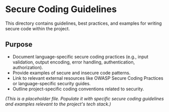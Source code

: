 # Secure Coding Guidelines

This directory contains guidelines, best practices, and examples for writing secure code within the project.

## Purpose

*   Document language-specific secure coding practices (e.g., input validation, output encoding, error handling, authentication, authorization).
*   Provide examples of secure and insecure code patterns.
*   Link to relevant external resources like OWASP Secure Coding Practices or language-specific security guides.
*   Outline project-specific coding conventions related to security.

*(This is a placeholder file. Populate it with specific secure coding guidelines and examples relevant to the project's tech stack.)*